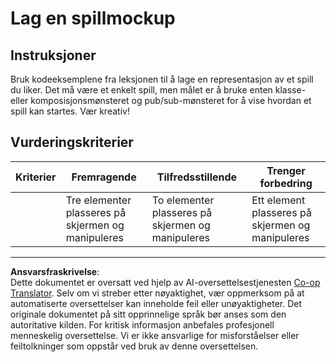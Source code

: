 <!--
CO_OP_TRANSLATOR_METADATA:
{
  "original_hash": "009bdedee9cc82988264be8cb31f9bf4",
  "translation_date": "2025-08-26T22:07:30+00:00",
  "source_file": "6-space-game/1-introduction/assignment.md",
  "language_code": "no"
}
-->
# Lag en spillmockup

## Instruksjoner

Bruk kodeeksemplene fra leksjonen til å lage en representasjon av et spill du liker. Det må være et enkelt spill, men målet er å bruke enten klasse- eller komposisjonsmønsteret og pub/sub-mønsteret for å vise hvordan et spill kan startes. Vær kreativ!

## Vurderingskriterier

| Kriterier | Fremragende                                           | Tilfredsstillende                                     | Trenger forbedring                                  |
| --------- | ----------------------------------------------------- | ---------------------------------------------------- | -------------------------------------------------- |
|           | Tre elementer plasseres på skjermen og manipuleres    | To elementer plasseres på skjermen og manipuleres    | Ett element plasseres på skjermen og manipuleres   |

---

**Ansvarsfraskrivelse**:  
Dette dokumentet er oversatt ved hjelp av AI-oversettelsestjenesten [Co-op Translator](https://github.com/Azure/co-op-translator). Selv om vi streber etter nøyaktighet, vær oppmerksom på at automatiserte oversettelser kan inneholde feil eller unøyaktigheter. Det originale dokumentet på sitt opprinnelige språk bør anses som den autoritative kilden. For kritisk informasjon anbefales profesjonell menneskelig oversettelse. Vi er ikke ansvarlige for misforståelser eller feiltolkninger som oppstår ved bruk av denne oversettelsen.